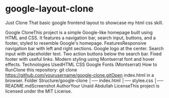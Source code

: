 # google-layout-clone
Just Clone That basic google frontend layout to showcase my html css skill.

Google CloneThis project is a simple Google-like homepage built using HTML and CSS. It features a navigation bar, search input, buttons, and a footer, styled to resemble Google's homepage.
FeaturesResponsive navigation bar with left and right sections.
Google logo at the center.
Search input with placeholder text.
Two action buttons below the search bar.
Fixed footer with useful links.
Modern styling using Montserrat font and hover effects.
Technologies UsedHTML
CSS
Google Fonts (Montserrat)
How to RunClone this repository:
git clone https://github.com/yourusername/google-clone.gitOpen index.html in a browser.
Folder Structure/google-clone
│── index.html
│── stylee.css
│── README.mdScreenshot
AuthorYour Unaid Abdullah
LicenseThis project is licensed under the MIT License.

